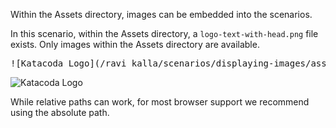 Within the Assets directory, images can be embedded into the scenarios.

In this scenario, within the Assets directory, a `logo-text-with-head.png` file exists. Only images within the Assets directory are available.

<pre>
![Katacoda Logo](/ravi_kalla/scenarios/displaying-images/assets/logo-text-with-head.png)
</pre>

![Katacoda Logo](/ravi_kalla/scenarios/displaying-images/assets/logo-text-with-head.png)

While relative paths can work, for most browser support we recommend using the absolute path.
